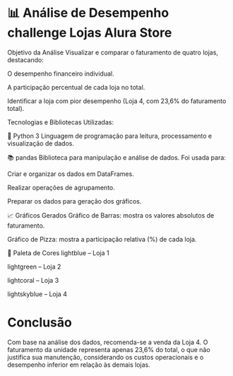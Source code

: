 # 📊 Análise de Desempenho challenge  Lojas Alura Store

Objetivo da Análise
Visualizar e comparar o faturamento de quatro lojas, destacando:

O desempenho financeiro individual.

A participação percentual de cada loja no total.

Identificar a loja com pior desempenho (Loja 4, com 23,6% do faturamento total).

 Tecnologias e Bibliotecas Utilizadas:

 
🐍 Python 3
Linguagem de programação para leitura, processamento e visualização de dados.

📚 pandas
Biblioteca para manipulação e análise de dados. Foi usada para:

Criar e organizar os dados em DataFrames.

Realizar operações de agrupamento.

Preparar os dados para geração dos gráficos.

📈 Gráficos Gerados
Gráfico de Barras: mostra os valores absolutos de faturamento.

Gráfico de Pizza: mostra a participação relativa (%) de cada loja.

🎨 Paleta de Cores
lightblue – Loja 1

lightgreen – Loja 2

lightcoral – Loja 3

lightskyblue – Loja 4

# Conclusão
Com base na análise dos dados, recomenda-se a venda da Loja 4. O faturamento da unidade representa apenas 23,6% do total, o que não justifica sua manutenção, considerando os custos operacionais e o desempenho inferior em relação às demais lojas.

